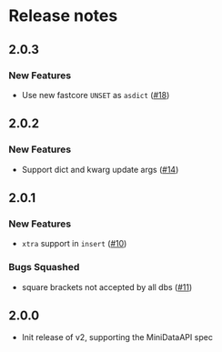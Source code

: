 # Release notes

<!-- do not remove -->

## 2.0.3

### New Features

- Use new fastcore `UNSET` as `asdict` ([#18](https://github.com/AnswerDotAI/fastsql/issues/18))


## 2.0.2

### New Features

- Support dict and kwarg update args ([#14](https://github.com/AnswerDotAI/fastsql/issues/14))


## 2.0.1

### New Features

- `xtra` support in `insert` ([#10](https://github.com/AnswerDotAI/fastsql/issues/10))

### Bugs Squashed

- square brackets not accepted by all dbs ([#11](https://github.com/AnswerDotAI/fastsql/issues/11))


## 2.0.0

- Init release of v2, supporting the MiniDataAPI spec

